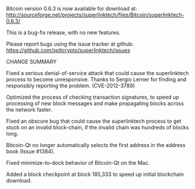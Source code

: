 Bitcoin version 0.6.3 is now available for download at:
  http://sourceforge.net/projects/superlinktech/files/Bitcoin/superlinktech-0.6.3/

This is a bug-fix release, with no new features.

Please report bugs using the issue tracker at github:
  https://github.com/spltcrypto/superlinktech/issues

CHANGE SUMMARY

Fixed a serious denial-of-service attack that could cause the
superlinktech process to become unresponsive. Thanks to Sergio Lerner
for finding and responsibly reporting the problem. (CVE-2012-3789)

Optimized the process of checking transaction signatures, to
speed up processing of new block messages and make propagating
blocks across the network faster.

Fixed an obscure bug that could cause the superlinktech process to get
stuck on an invalid block-chain, if the invalid chain was
hundreds of blocks long.

Bitcoin-Qt no longer automatically selects the first address
in the address book (Issue #1384).

Fixed minimize-to-dock behavior of Bitcoin-Qt on the Mac.

Added a block checkpoint at block 185,333 to speed up initial
blockchain download.
